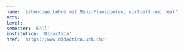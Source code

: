 ```yaml
---
name: 'Lebendige Lehre mit Mini-Planspielen, virtuell und real'
ects:
level:
semester: 'Fall'
institution: 'Didactica'
href: 'https://www.didactica.uzh.ch/'
---
```

